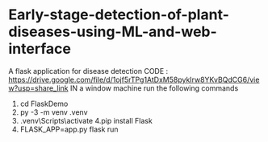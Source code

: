# Early-stage-detection-of-plant-diseases-using-ML-and-web-interface
A flask application for disease detection CODE : https://drive.google.com/file/d/1ojf5rTPg1AtDxM58pykIrw8YKvBQdCG6/view?usp=share_link
IN a window machine run the following commands
1. cd FlaskDemo
2. py -3 -m venv .venv
3. .venv\Scripts\activate
4.pip install Flask
5. FLASK_APP=app.py flask run

